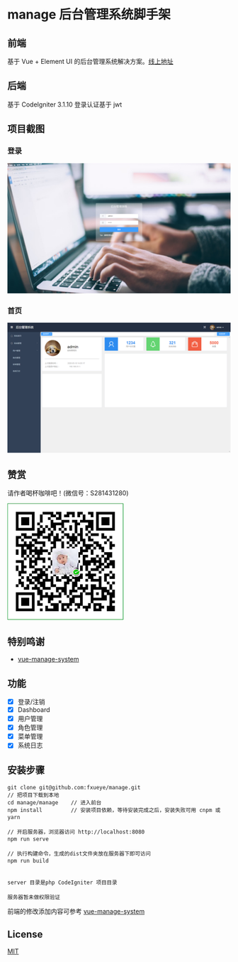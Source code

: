 # manage 后台管理系统脚手架

## 前端

基于 Vue + Element UI 的后台管理系统解决方案。[线上地址](http://oss.zhaobaoge.com:8000/#/login)

## 后端

基于 CodeIgniter 3.1.10 登录认证基于 jwt

## 项目截图

### 登录

![Image text](screenshots/login.png)

### 首页

![Image text](screenshots/index.png)

## 赞赏

请作者喝杯咖啡吧！(微信号：S281431280)

![微信扫一扫](screenshots/weixin.png)

## 特别鸣谢

- [vue-manage-system](https://github.com/lin-xin/vue-manage-system)

## 功能

- [x] 登录/注销
- [x] Dashboard
- [x] 用户管理
- [x] 角色管理
- [x] 菜单管理
- [x] 系统日志

## 安装步骤

```
git clone git@github.com:fxueye/manage.git
// 把项目下载到本地
cd manage/manage    // 进入前台
npm install         // 安装项目依赖，等待安装完成之后，安装失败可用 cnpm 或 yarn

// 开启服务器，浏览器访问 http://localhost:8080
npm run serve

// 执行构建命令，生成的dist文件夹放在服务器下即可访问
npm run build


server 目录是php CodeIgniter 项目目录

服务器暂未做权限验证
```

前端的修改添加内容可参考 [vue-manage-system](https://github.com/lin-xin/vue-manage-system)

## License

[MIT](https://github.com/lin-xin/vue-manage-system/blob/master/LICENSE)
